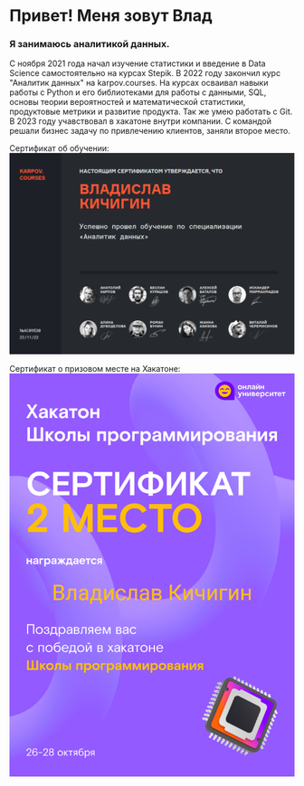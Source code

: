 # Привет! Меня зовут Влад
### Я занимаюсь аналитикой данных.

С ноября 2021 года начал изучение статистики и введение в Data Science самостоятельно на курсах Stepik. В 2022 году закончил курс "Аналитик данных" на karpov.courses.
На курсах осваивал навыки работы с Python и его библиотеками для работы с данными, SQL, основы теории вероятностей и математической статистики, продуктовые метрики и развитие продукта. Так же умею работать с Git.
В 2023 году учавствовал в хакатоне внутри компании. С командой решали бизнес задачу по привлечению клиентов, заняли второе место.

Сертификат об обучении: 
![Сертификат об обучении: ](https://raw.githubusercontent.com/VladislavKgn/VladislavKgn/main/%D0%A1%D0%B5%D1%80%D1%82%D0%B8%D1%84%D0%B8%D0%BA%D0%B0%D1%82%20karpov.courses.png)

Сертификат о призовом месте на Хакатоне: 
![Сертификат о призовом месте на Хакатоне: ](https://raw.githubusercontent.com/VladislavKgn/VladislavKgn/main/%D0%A1%D0%B5%D1%80%D1%82%D0%B8%D1%84%D0%B8%D0%BA%D0%B0%D1%82%20%D1%85%D0%B0%D0%BA%D0%B0%D1%82%D0%BE%D0%BD%20%D1%88%D0%BA%D0%BE%D0%BB%D1%8B%20%D0%BF%D1%80%D0%BE%D0%B3%D1%80%D0%B0%D0%BC%D0%BC%D0%B8%D1%80%D0%BE%D0%B2%D0%B0%D0%BD%D0%B8%D1%8F.png)
